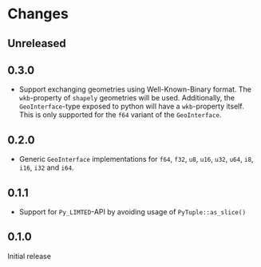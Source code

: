 # Changes

## Unreleased

## 0.3.0

* Support exchanging geometries using Well-Known-Binary format. The `wkb`-property of `shapely`
  geometries will be used. Additionally, the `GeoInterface`-type exposed to python will have a `wkb`-property
  itself. This is only supported for the `f64` variant of the `GeoInterface`.

## 0.2.0

* Generic `GeoInterface` implementations for `f64`, `f32`, `u8`, `u16`, `u32`, `u64`, `i8`, `i16`, `i32` and `i64`.

## 0.1.1

* Support for `Py_LIMTED`-API by avoiding usage of `PyTuple::as_slice()`

## 0.1.0

Initial release

